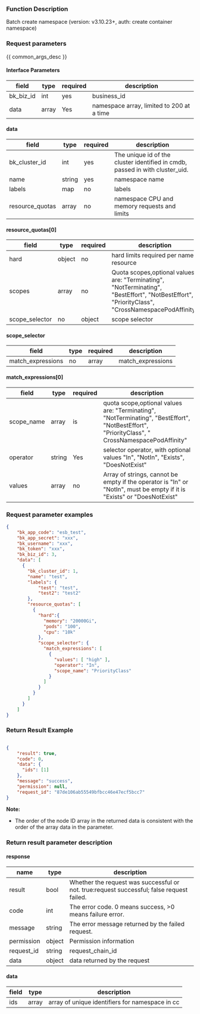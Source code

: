 ### Function Description

Batch create namespace (version: v3.10.23+, auth: create container namespace)

### Request parameters

{{ common_args_desc }}

#### Interface Parameters

| field | type | required | description |
|----------------------------|------------|--------|--------------------------------------------|
| bk_biz_id | int| yes |business_id|
| data | array| Yes |namespace array, limited to 200 at a time|

#### data
| field | type | required | description |
|----------------------------|------------|--------|--------------------------------------------|
| bk_cluster_id | int| yes | The unique id of the cluster identified in cmdb, passed in with cluster_uid.|
|name | string |yes |namespace name|
|labels| map |no |labels|
| resource_quotas| array | no |namespace CPU and memory requests and limits|

#### resource_quotas[0]
| field | type | required | description |
| ----- | ----- | ------------|------------ |
|hard | object |no |hard limits required per named resource|
|scopes | array |no |Quota scopes,optional values are: "Terminating", "NotTerminating", "BestEffort", "NotBestEffort", "PriorityClass", "CrossNamespacePodAffinity" |scope_selector
|scope_selector |no | object |scope selector|

#### scope_selector
| field | type | required | description |
| ----- | ----- | ------------|------------ |
|match_expressions |no | array |match_expressions|

#### match_expressions[0]
| field | type | required | description |
| ----- | ----- | ------------|------------ |
|scope_name | array | is |quota scope,optional values are: "Terminating", "NotTerminating", "BestEffort", "NotBestEffort", "PriorityClass", " CrossNamespacePodAffinity"|
|operator | string |Yes | selector operator, with optional values "In", "NotIn", "Exists", "DoesNotExist"|
|values | array |no |Array of strings, cannot be empty if the operator is "In" or "NotIn", must be empty if it is "Exists" or "DoesNotExist"|

### Request parameter examples
```json
{
    "bk_app_code": "esb_test",
    "bk_app_secret": "xxx",
    "bk_username": "xxx",
    "bk_token": "xxx",
    "bk_biz_id": 3,
    "data": [
      {
        "bk_cluster_id": 1,
        "name": "test",
        "labels": {
            "test": "test",
            "test2": "test2"
        },
        "resource_quotas": [  
          {
            "hard":{ 
              "memory": "20000Gi", 
              "pods": "100",
              "cpu": "10k" 
            },
            "scope_selector": {
              "match_expressions": [
                {
                  "values": [ "high" ],
                  "operator": "In",
                  "scope_name": "PriorityClass"
                }
              ]
            }
          }
        ]
      }  
    ]   
}
```

### Return Result Example

```json

{
    "result": true,
    "code": 0,
    "data": {
      "ids": [1]
    },
    "message": "success",
    "permission": null,
    "request_id": "87de106ab55549bfbcc46e47ecf5bcc7"
}
```

**Note:**
- The order of the node ID array in the returned data is consistent with the order of the array data in the parameter.

### Return result parameter description
#### response

| name | type | description |
| ------- | ------ | ------------------------------------- |
| result | bool | Whether the request was successful or not. true:request successful; false request failed.|
| code | int | The error code. 0 means success, >0 means failure error.|
| message | string | The error message returned by the failed request.|
| permission | object | Permission information |
| request_id | string | request_chain_id |
| data | object | data returned by the request|

#### data

| field | type | description |
| ----------- |-----------|----------|
| ids | array | array of unique identifiers for namespace in cc |
